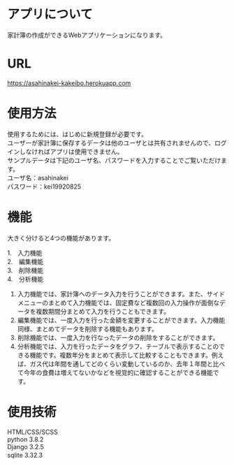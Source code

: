 # アプリについて
家計簿の作成ができるWebアプリケーションになります。

# URL
https://asahinakei-kakeibo.herokuapp.com

# 使用方法
使用するためには、はじめに新規登録が必要です。<br>ユーザーが家計簿に保存するデータは他のユーザとは共有されませんので、ログインしなければアプリは使用できません。
<br>サンプルデータは下記のユーザ名、パスワードを入力することでご覧いただけます。
<br>ユーザ名：asahinakei
<br>パスワード：kei19920825

# 機能
大きく分けると4つの機能があります。  

1.　入力機能
<br>2.　編集機能
<br>3.　削除機能
<br>4.　分析機能

1. 入力機能では、家計簿へのデータ入力を行うことができます。また、サイドメニューのまとめて入力機能では、固定費など複数回の入力操作が面倒なデータを複数期間分まとめて入力を行うこともできます。
2. 編集機能では、一度入力を行った金額を変更することができます。入力機能同様、まとめてデータを削除する機能もあります。
3. 削除機能では、一度入力を行なったデータの削除をすることができます。
4. 分析機能では、入力を行ったデータをグラフ、テーブルで表示することのできる機能です。複数年分をまとめて表示して比較することもできます。例えば、ガス代は年間を通してどのくらい変動しているのか、去年１年間と比べて今年の食費は増えてないかなどを視覚的に確認することができる機能です。

# 使用技術
HTML/CSS/SCSS
<br>python 3.8.2
<br>Django 3.2.5
<br>sqlite 3.32.3　　

